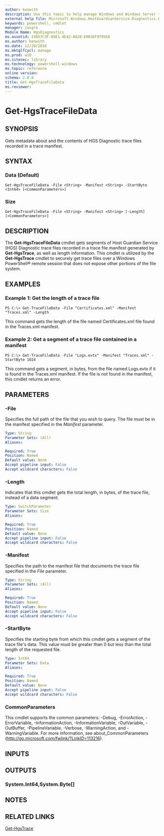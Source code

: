 ```yaml
---
author: kenwith
description: Use this topic to help manage Windows and Windows Server technologies with Windows PowerShell.
external help file: Microsoft.Windows.HostGuardianService.Diagnostics.Payload.dll-Help.xml
keywords: powershell, cmdlet
manager: jasgro
Module Name: HgsDiagnostics
ms.assetid: 24D57C3F-89E1-4E42-8A28-E003EF979568
ms.author: kenwith
ms.date: 12/20/2016
ms.mktglfcycl: manage
ms.prod: w10
ms.sitesec: library
ms.technology: powershell-windows
ms.topic: reference
online version: 
schema: 2.0.0
title: Get-HgsTraceFileData
ms.reviewer:
---
```


# Get-HgsTraceFileData

## SYNOPSIS
Gets metadata about and the contents of HGS Diagnostic trace files recorded in a trace manifest.

## SYNTAX

### Data (Default)
```
Get-HgsTraceFileData -File <String> -Manifest <String> -StartByte <Int64> [<CommonParameters>]
```

### Size
```
Get-HgsTraceFileData -File <String> -Manifest <String> [-Length] [<CommonParameters>]
```

## DESCRIPTION
The **Get-HgsTraceFileData** cmdlet gets segments of Host Guardian Service (HGS) Diagnostic trace files recorded in a trace file manifest generated by **Get-HgsTrace**, as well as length information.
This cmdlet is utilized by the **Get-HgsTrace** cmdlet to securely get trace files over a Windows PowerShell® remote session that does not expose other portions of the file system.

## EXAMPLES

### Example 1: Get the length of a trace file
```
PS C:\> Get-TraceFileData -File "Certificates.xml" -Manifest "Traces.xml" -Length
```

This command gets the length of the file named Certificates.xml file found in the Traces.xml manifest.

### Example 2: Get a segment of a trace file contained in a manifest
```
PS C:\> Get-TraceFileData -File "Logs.evtx" -Manifest "Traces.xml" -StartByte 1024
```

This command gets a segment, in bytes, from the file named Logs.evtx if it is found in the Traces.xml manifest.
If the file is not found in the manifest, this cmdlet returns an error.

## PARAMETERS

### -File
Specifies the full path of the file that you wish to query.
The file must be in the manifest specified in the *Manifest* parameter.

```yaml
Type: String
Parameter Sets: (All)
Aliases: 

Required: True
Position: Named
Default value: None
Accept pipeline input: False
Accept wildcard characters: False
```

### -Length
Indicates that this cmdlet gets the total length, in bytes, of the trace file, instead of a data segment.

```yaml
Type: SwitchParameter
Parameter Sets: Size
Aliases: 

Required: True
Position: Named
Default value: None
Accept pipeline input: False
Accept wildcard characters: False
```

### -Manifest
Specifies the path to the manifest file that documents the trace file specified in the *File* parameter.

```yaml
Type: String
Parameter Sets: (All)
Aliases: 

Required: True
Position: Named
Default value: None
Accept pipeline input: False
Accept wildcard characters: False
```

### -StartByte
Specifies the starting byte from which this cmdlet gets a segment of the trace file's data.
This value must be greater than 0 but less than the total length of the requested file.

```yaml
Type: Int64
Parameter Sets: Data
Aliases: 

Required: True
Position: Named
Default value: None
Accept pipeline input: False
Accept wildcard characters: False
```

### CommonParameters
This cmdlet supports the common parameters: -Debug, -ErrorAction, -ErrorVariable, -InformationAction, -InformationVariable, -OutVariable, -OutBuffer, -PipelineVariable, -Verbose, -WarningAction, and -WarningVariable. For more information, see about_CommonParameters (http://go.microsoft.com/fwlink/?LinkID=113216).

## INPUTS

## OUTPUTS

### System.Int64,System.Byte[]

## NOTES

## RELATED LINKS

[Get-HgsTrace](./Get-HgsTrace.md)

